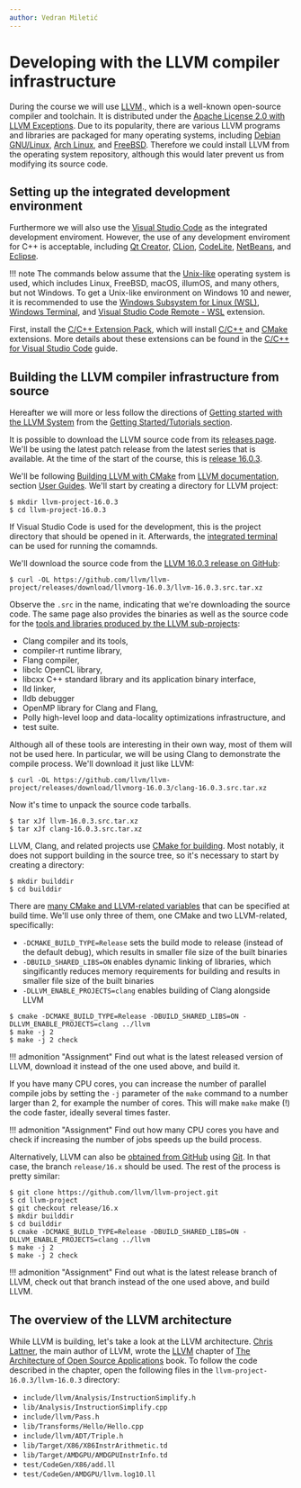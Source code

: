 ```yaml
---
author: Vedran Miletić
---
```


# Developing with the LLVM compiler infrastructure

During the course we will use [LLVM](https://llvm.org/)., which is a well-known open-source compiler and toolchain. It is distributed under the [Apache License 2.0 with LLVM Exceptions](https://llvm.org/docs/DeveloperPolicy.html#new-llvm-project-license-framework). Due to its popularity, there are various LLVM programs and libraries are packaged for many operating systems, including [Debian GNU/Linux](https://tracker.debian.org/pkg/llvm-defaults), [Arch Linux](https://archlinux.org/packages/extra/x86_64/llvm/), and [FreeBSD](https://www.freshports.org/devel/llvm/). Therefore we could install LLVM from the operating system repository, although this would later prevent us from modifying its source code.

## Setting up the integrated development environment

Furthermore we will also use the [Visual Studio Code](https://code.visualstudio.com/) as the integrated development enviroment. However, the use of any development enviroment for C++ is acceptable, including [Qt Creator](https://www.qt.io/product/development-tools), [CLion](https://www.jetbrains.com/clion/), [CodeLite](https://codelite.org/), [NetBeans](https://netbeans.apache.org/), and [Eclipse](https://www.eclipse.org/).

!!! note
    The commands below assume that the [Unix-like](https://en.wikipedia.org/wiki/Unix-like) operating system is used, which includes Linux, FreeBSD, macOS, illumOS, and many others, but not Windows. To get a Unix-like environment on Windows 10 and newer, it is recommended to use the [Windows Subsystem for Linux (WSL)](https://docs.microsoft.com/en-us/windows/wsl/install), [Windows Terminal](https://docs.microsoft.com/en-us/windows/terminal/install), and [Visual Studio Code Remote - WSL](https://code.visualstudio.com/docs/remote/wsl) extension.

First, install the [C/C++ Extension Pack](https://marketplace.visualstudio.com/items?itemName=ms-vscode.cpptools-extension-pack), which will install [C/C++](https://marketplace.visualstudio.com/items?itemName=ms-vscode.cpptools) and [CMake](https://marketplace.visualstudio.com/items?itemName=twxs.cmake) extensions. More details about these extensions can be found in the [C/C++ for Visual Studio Code](https://code.visualstudio.com/docs/languages/cpp) guide.

## Building the LLVM compiler infrastructure from source

Hereafter we will more or less follow the directions of [Getting started with the LLVM System](https://llvm.org/docs/GettingStarted.html) from the [Getting Started/Tutorials section](https://llvm.org/docs/GettingStartedTutorials.html).

It is possible to download the LLVM source code from its [releases page](https://releases.llvm.org/). We'll be using the latest patch release from the latest series that is available. At the time of the start of the course, this is [release 16.0.3](https://releases.llvm.org/download.html#16.0.3).

We'll be following [Building LLVM with CMake](https://llvm.org/docs/CMake.html) from [LLVM documentation](https://llvm.org/docs/), section [User Guides](https://llvm.org/docs/UserGuides.html). We'll start by creating a directory for LLVM project:

``` shell
$ mkdir llvm-project-16.0.3
$ cd llvm-project-16.0.3
```

If Visual Studio Code is used for the development, this is the project directory that should be opened in it. Afterwards, the [integrated terminal](https://code.visualstudio.com/docs/editor/integrated-terminal) can be used for running the comamnds.

We'll download the source code from the [LLVM 16.0.3 release on GitHub](https://github.com/llvm/llvm-project/releases/tag/llvmorg-16.0.3):

``` shell
$ curl -OL https://github.com/llvm/llvm-project/releases/download/llvmorg-16.0.3/llvm-16.0.3.src.tar.xz
```

Observe the `.src` in the name, indicating that we're downloading the source code. The same page also provides the binaries as well as the source code for the [tools and libraries produced by the LLVM sub-projects](https://llvm.org/):

- Clang compiler and its tools,
- compiler-rt runtime library,
- Flang compiler,
- libclc OpenCL library,
- libcxx C++ standard library and its application binary interface,
- lld linker,
- lldb debugger
- OpenMP library for Clang and Flang,
- Polly high-level loop and data-locality optimizations infrastructure, and
- test suite.

Although all of these tools are interesting in their own way, most of them will not be used here. In particular, we will be using Clang to demonstrate the compile process. We'll download it just like LLVM:

``` shell
$ curl -OL https://github.com/llvm/llvm-project/releases/download/llvmorg-16.0.3/clang-16.0.3.src.tar.xz
```

Now it's time to unpack the source code tarballs.

``` shell
$ tar xJf llvm-16.0.3.src.tar.xz
$ tar xJf clang-16.0.3.src.tar.xz
```

LLVM, Clang, and related projects use [CMake for building](https://llvm.org/docs/CMake.html). Most notably, it does not support building in the source tree, so it's necessary to start by creating a directory:

``` shell
$ mkdir builddir
$ cd builddir
```

There are [many CMake and LLVM-related variables](https://llvm.org/docs/CMake.html#options-and-variables) that can be specified at build time. We'll use only three of them, one CMake and two LLVM-related, specifically:

- `-DCMAKE_BUILD_TYPE=Release` sets the build mode to release (instead of the default debug), which results in smaller file size of the built binaries
- `-DBUILD_SHARED_LIBS=ON` enables dynamic linking of libraries, which singificantly reduces memory requirements for building and results in smaller file size of the built binaries
- `-DLLVM_ENABLE_PROJECTS=clang` enables building of Clang alongside LLVM

``` shell
$ cmake -DCMAKE_BUILD_TYPE=Release -DBUILD_SHARED_LIBS=ON -DLLVM_ENABLE_PROJECTS=clang ../llvm
$ make -j 2
$ make -j 2 check
```

!!! admonition "Assignment"
    Find out what is the latest released version of LLVM, download it instead of the one used above, and build it.

If you have many CPU cores, you can increase the number of parallel compile jobs by setting the `-j` parameter of the `make` command to a number larger than 2, for example the number of cores. This will make `make` make (!) the code faster, ideally several times faster.

!!! admonition "Assignment"
    Find out how many CPU cores you have and check if increasing the number of jobs speeds up the build process.

Alternatively, LLVM can also be [obtained from GitHub](https://github.com/llvm/llvm-project.git) using [Git](https://git-scm.com/). In that case, the branch `release/16.x` should be used. The rest of the process is pretty similar:

``` shell
$ git clone https://github.com/llvm/llvm-project.git
$ cd llvm-project
$ git checkout release/16.x
$ mkdir builddir
$ cd builddir
$ cmake -DCMAKE_BUILD_TYPE=Release -DBUILD_SHARED_LIBS=ON -DLLVM_ENABLE_PROJECTS=clang ../llvm
$ make -j 2
$ make -j 2 check
```

!!! admonition "Assignment"
    Find out what is the latest release branch of LLVM, check out that branch instead of the one used above, and build LLVM.

## The overview of the LLVM architecture

While LLVM is building, let's take a look at the LLVM architecture. [Chris Lattner](https://www.nondot.org/sabre/), the main author of LLVM, wrote the [LLVM](https://www.aosabook.org/en/llvm.html) chapter of [The Architecture of Open Source Applications](https://aosabook.org/en/index.html) book. To follow the code described in the chapter, open the following files in the `llvm-project-16.0.3/llvm-16.0.3` directory:

- `include/llvm/Analysis/InstructionSimplify.h`
- `lib/Analysis/InstructionSimplify.cpp`
- `include/llvm/Pass.h`
- `lib/Transforms/Hello/Hello.cpp`
- `include/llvm/ADT/Triple.h`
- `lib/Target/X86/X86InstrArithmetic.td`
- `lib/Target/AMDGPU/AMDGPUInstrInfo.td`
- `test/CodeGen/X86/add.ll`
- `test/CodeGen/AMDGPU/llvm.log10.ll`
